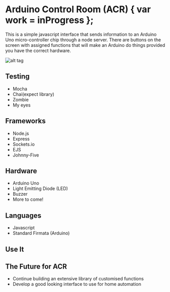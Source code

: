 # Arduino Control Room (ACR) { var work = inProgress };

This is a simple javascript interface that sends information to an Arduino Uno micro-controller chip through a node server.
There are buttons on the screen with assigned functions that will make an Arduino do things provided you have the correct hardware.

![alt tag](https://raw.github.com/schlap/arduino-control-room/master/public/arduino-logo-black.png)

## Testing

* Mocha
* Chai(expect library)
* Zombie
* My eyes

## Frameworks

* Node.js
* Express
* Sockets.io
* EJS
* Johnny-Five

## Hardware

* Arduino Uno
* Light Emitting Diode (LED)
* Buzzer
* More to come!

## Languages

* Javascript
* Standard Firmata (Arduino)

## Use It

## The Future for ACR

- Continue building an extensive library of customised functions
- Develop a good looking interface to use for home automation
